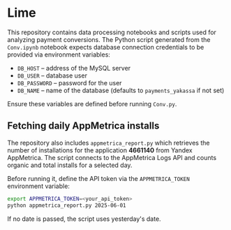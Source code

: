 # Lime

This repository contains data processing notebooks and scripts used for
analyzing payment conversions. The Python script generated from the
`Conv.ipynb` notebook expects database connection credentials to be
provided via environment variables:

- `DB_HOST` – address of the MySQL server
- `DB_USER` – database user
- `DB_PASSWORD` – password for the user
- `DB_NAME` – name of the database (defaults to `payments_yakassa` if not
  set)

Ensure these variables are defined before running `Conv.py`.

## Fetching daily AppMetrica installs

The repository also includes `appmetrica_report.py` which retrieves the
number of installations for the application **4661140** from Yandex AppMetrica.
The script connects to the AppMetrica Logs API and counts organic and total
installs for a selected day.

Before running it, define the API token via the `APPMETRICA_TOKEN` environment
variable:

```bash
export APPMETRICA_TOKEN=<your_api_token>
python appmetrica_report.py 2025-06-01
```

If no date is passed, the script uses yesterday's date.
